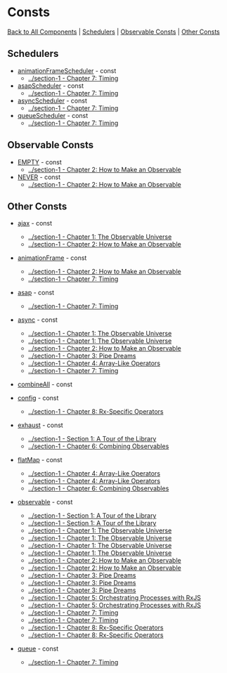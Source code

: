 # Consts

[Back to All Components](./all.md) | [Schedulers](#schedulers) | [Observable Consts](#observable-consts) | [Other Consts](#other-consts)

## Schedulers

* [animationFrameScheduler](#https://rxjs.dev/api/index/const/animationFrameScheduler) - const
  * [../section-1 - Chapter 7: Timing](#../section-1/07-timing.md#on-a-schedule)
* [asapScheduler](#https://rxjs.dev/api/index/const/asapScheduler) - const
  * [../section-1 - Chapter 7: Timing](#../section-1/07-timing.md#on-a-schedule)
* [asyncScheduler](#https://rxjs.dev/api/index/const/asyncScheduler) - const
  * [../section-1 - Chapter 7: Timing](#../section-1/07-timing.md#on-a-schedule)
* [queueScheduler](#https://rxjs.dev/api/index/const/queueScheduler) - const
  * [../section-1 - Chapter 7: Timing](#../section-1/07-timing.md#on-a-schedule)

## Observable Consts

* [EMPTY](#https://rxjs.dev/api/index/const/EMPTY) - const
  * [../section-1 - Chapter 2: How to Make an Observable](#../section-1/02-how-to-make-an-observable.md#empty-and-never)
* [NEVER](#https://rxjs.dev/api/index/const/NEVER) - const
  * [../section-1 - Chapter 2: How to Make an Observable](#../section-1/02-how-to-make-an-observable.md#empty-and-never)

## Other Consts

* [ajax](#https://rxjs.dev/api/ajax/ajax) - const
  * [../section-1 - Chapter 1: The Observable Universe](#../section-1/01-the-observable-universe.md#observables-as-processes)
  * [../section-1 - Chapter 2: How to Make an Observable](#../section-1/02-how-to-make-an-observable.md#how-to-talk-to-the-internet)
* [animationFrame](#https://rxjs.dev/api/index/const/animationFrame) - const
  * [../section-1 - Chapter 2: How to Make an Observable](#../section-1/02-how-to-make-an-observable.md#timing-creators)
  * [../section-1 - Chapter 7: Timing](#../section-1/07-timing.md#on-a-schedule)
* [asap](#https://rxjs.dev/api/index/const/asap) - const
  * [../section-1 - Chapter 7: Timing](#../section-1/07-timing.md#on-a-schedule)
* [async](#https://rxjs.dev/api/index/const/async) - const
  * [../section-1 - Chapter 1: The Observable Universe](#../section-1/01-the-observable-universe.md#`observable<t>`)
  * [../section-1 - Chapter 1: The Observable Universe](#../section-1/01-the-observable-universe.md#observables-as-processes)
  * [../section-1 - Chapter 2: How to Make an Observable](#../section-1/02-how-to-make-an-observable.md#chapter-2:-how-to-make-an-observable)
  * [../section-1 - Chapter 3: Pipe Dreams](#../section-1/03-pipe-dreams.md#here-we-go!)
  * [../section-1 - Chapter 4: Array-Like Operators](#../section-1/04-array-like-operators.md#adorable-iterables)
  * [../section-1 - Chapter 7: Timing](#../section-1/07-timing.md#on-a-schedule)
* [combineAll](#https://rxjs.dev/api/index/const/combineAll) - const

* [config](#https://rxjs.dev/api/index/const/config) - const
  * [../section-1 - Chapter 8: Rx-Specific Operators](#../section-1/08-rx-specific-operators.md#config)
* [exhaust](#https://rxjs.dev/api/index/const/exhaust) - const
  * [../section-1 - Section 1: A Tour of the Library](#../section-1/00-home.md#section-1:-a-tour-of-the-library)
  * [../section-1 - Chapter 6: Combining Observables](#../section-1/06-combining-observables.md#the-four-flatmaps)
* [flatMap](#https://rxjs.dev/api/index/const/flatMap) - const
  * [../section-1 - Chapter 4: Array-Like Operators](#../section-1/04-array-like-operators.md#observables-of-observables,-observables-of-arrays,-and-arrays-of-observables-(aka-what-happened-to-flatmap?))
  * [../section-1 - Chapter 4: Array-Like Operators](#../section-1/04-array-like-operators.md#but-what-did-happen-to-flatmap?)
  * [../section-1 - Chapter 6: Combining Observables](#../section-1/06-combining-observables.md#the-four-flatmaps)
* [observable](#https://rxjs.dev/api/index/const/observable) - const
  * [../section-1 - Section 1: A Tour of the Library](#../section-1/00-home.md#section-1:-a-tour-of-the-library)
  * [../section-1 - Section 1: A Tour of the Library](#../section-1/00-home.md#how-to-keep-your-brains-from-exploding)
  * [../section-1 - Chapter 1: The Observable Universe](#../section-1/01-the-observable-universe.md#chapter-1:-the-observable-universe)
  * [../section-1 - Chapter 1: The Observable Universe](#../section-1/01-the-observable-universe.md#observables-as-functions)
  * [../section-1 - Chapter 1: The Observable Universe](#../section-1/01-the-observable-universe.md#observables-as-processes)
  * [../section-1 - Chapter 1: The Observable Universe](#../section-1/01-the-observable-universe.md#`subscription`)
  * [../section-1 - Chapter 2: How to Make an Observable](#../section-1/02-how-to-make-an-observable.md#chapter-2:-how-to-make-an-observable)
  * [../section-1 - Chapter 2: How to Make an Observable](#../section-1/02-how-to-make-an-observable.md#lightning-round!!)
  * [../section-1 - Chapter 3: Pipe Dreams](#../section-1/03-pipe-dreams.md#chapter-3:-pipe-dreams)
  * [../section-1 - Chapter 3: Pipe Dreams](#../section-1/03-pipe-dreams.md#smooth-operator)
  * [../section-1 - Chapter 3: Pipe Dreams](#../section-1/03-pipe-dreams.md#here-we-go!)
  * [../section-1 - Chapter 5: Orchestrating Processes with RxJS](#../section-1/05-rxjs-for-processes.md#chapter-5:-orchestrating-processes-with-rxjs)
  * [../section-1 - Chapter 5: Orchestrating Processes with RxJS](#../section-1/05-rxjs-for-processes.md#side-effects-include...)
  * [../section-1 - Chapter 7: Timing](#../section-1/07-timing.md#chapter-7:-timing)
  * [../section-1 - Chapter 7: Timing](#../section-1/07-timing.md#other-time-utilities)
  * [../section-1 - Chapter 8: Rx-Specific Operators](#../section-1/08-rx-specific-operators.md#chapter-8:-rx-specific-operators)
  * [../section-1 - Chapter 8: Rx-Specific Operators](#../section-1/08-rx-specific-operators.md#sharing-is-caring)
* [queue](#https://rxjs.dev/api/index/const/queue) - const
  * [../section-1 - Chapter 7: Timing](#../section-1/07-timing.md#on-a-schedule)
